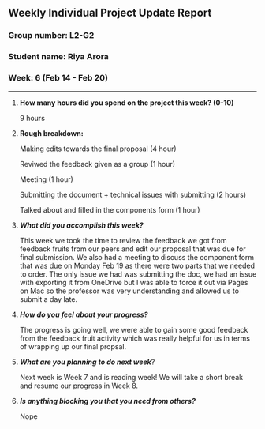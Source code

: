 ## Weekly Individual Project Update Report
### Group number: L2-G2
### Student name: Riya Arora
### Week: 6 (Feb 14 - Feb 20)
___
1. **How many hours did you spend on the project this week? (0-10)**

     9 hours

2. **Rough breakdown:**
 
     Making edits towards the final proposal (4 hour)

     Reviwed the feedback given as a group (1 hour)

     Meeting (1 hour)

     Submitting the document + technical issues with submitting (2 hours)

     Talked about and filled in the components form (1 hour)

3. ***What did you accomplish this week?*** 

     This week we took the time to review the feedback we got from feedback fruits from our peers and edit our proposal that was due for final submission. We also had a meeting to discuss the component form that was due on Monday Feb 19 as there were two parts that we needed to order. The only issue we had was submitting the doc, we had an issue with exporting it from OneDrive but I was able to force it out via Pages on Mac so the professor was very understanding and allowed us to submit a day late.

4. ***How do you feel about your progress?*** 

     The progress is going well, we were able to gain some good feedback from the feedback fruit activity which was really helpful for us in terms of wrapping up our final propsal. 

5. ***What are you planning to do next week***?

     Next week is Week 7 and is reading week! We will take a short break and resume our progress in Week 8.  

6. ***Is anything blocking you that you need from others?***
   
     Nope
